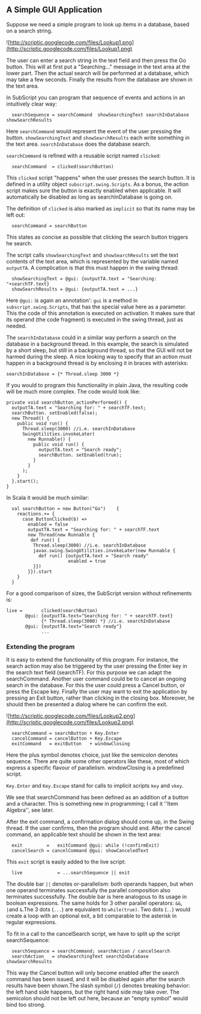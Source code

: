 ## A Simple GUI Application ##
Suppose we need a simple program to look up items in a database, based on a search string.

![http://scriptic.googlecode.com/files/Lookup1.png](http://scriptic.googlecode.com/files/Lookup1.png)

The user can enter a search string in the text field and then press the Go button. This will at first put a "Searching…" message in the text area at the lower part. Then the actual search will be performed at a database, which may take a few seconds. Finally the results from the database are shown in the text area.

In SubScript you can program that sequence of events and actions in an intuitively clear way:
```
  searchSequence = searchCommand  showSearchingText searchInDatabase showSearchResults
```
Here `searchCommand` would represent the event of the user pressing the button. `showSearchingText` and `showSearchResults` each write something in the text area. `searchInDatabase` does the database search.

`searchCommand` is refined with a reusable script named `clicked`:
```
  searchCommand  = clicked(searchButton)
```
This `clicked` script "happens" when the user presses the search button. It is defined in a utility object `subscript.swing.Scripts`. As a bonus, the action script makes sure the button is exactly enabled when applicable. It will automatically be disabled as long as searchInDatabase is going on.

The definition of `clicked` is also marked as `implicit` so that its name may be left out:
```
  searchCommand = searchButton
```
This states as concise as possible that clicking the search button triggers he search.

The script calls `showSearchingText` and `showSearchResults` set the text contents of the text area, which is represented by the variable named `outputTA`. A complication is that this must happen in the swing thread:
```
  showSearchingText = @gui: {outputTA.text = "Searching: "+searchTF.text}
  showSearchResults = @gui: {outputTA.text = ...}
```
Here `@gui:` is again an annotation': `gui` is a method in `subscript.swing.Scripts`, that has the special value here as a parameter. This the code of this annotation is executed on activation. It makes sure that its operand (the code fragment) is executed in the swing thread, just as needed.

The `searchInDatabase` could in a similar way perform a search on the database in a background thread. In this example, the search is simulated by a short sleep, but still in a background thread, so that the GUI will not be harmed during the sleep. A nice looking way to specify that an action must happen in a background thread is by enclosing it in braces with asterisks:
```
searchInDatabase = {* Thread.sleep 3000 *}
```
If you would to program this functionality in plain Java, the resulting code will be much more complex. The code would look like:
```
private void searchButton_actionPerformed() {
  outputTA.text = "Searching for: " + searchTF.text;
  searchButton. setEnabled(false);
  new Thread() {
    public void run() {
      Thread.sleep(3000) //i.e. searchInDatabase
      SwingUtilities.invokeLater(
        new Runnable() {
          public void run() {
            outputTA.text = "Search ready";
            searchButton. setEnabled(true);
          }
        }
      );
    }
  }.start();
}
```
In Scala it would be much similar:
```
  val searchButton = new Button("Go")    {
    reactions.+= {
      case ButtonClicked(b) =>
        enabled = false
        outputTA.text = "Searching for: " + searchTF.text
        new Thread(new Runnable {
         def run() {
          Thread.sleep(3000) //i.e. searchInDatabase
          javax.swing.SwingUtilities.invokeLater(new Runnable {
            def run() {outputTA.text = "Search ready"
                       enabled = true
          }})
        }}).start
    }
  }
```

For a good comparison of sizes, the SubScript version without refinements is:
```
live =       clicked(searchButton) 
       @gui: {outputTA.text="Searching for: " + searchTF.text} 
             {* Thread.sleep(3000) *} //i.e. searchInDatabase
       @gui: {outputTA.text="Search ready"}
             ...
```

### Extending the program ###

It is easy to extend the functionality of this program. For instance, the search action may also be triggered by the user pressing the Enter key in the search text field (searchTF). For this purpose we can adapt the searchCommand. Another user command could be to cancel an ongoing search in the database. For this the user could press a Cancel button, or press the Escape key. Finally the user may want to exit the application by pressing an Exit button, rather than clicking in the closing box. Moreover, he should then be presented a dialog where he can confirm the exit.

![http://scriptic.googlecode.com/files/Lookup2.png](http://scriptic.googlecode.com/files/Lookup2.png)

```
  searchCommand = searchButton + Key.Enter
  cancelCommand = cancelButton + Key.Escape
  exitCommand   = exitButton   + windowClosing
```
Here the plus symbol denotes choice, just like the semicolon denotes sequence. There are quite some other operators like these, most of which express a specific flavour of parallelism. windowClosing is a predefined script.

`Key.Enter` and `Key.Escape` stand for calls to implicit scripts `key` and `vkey`.

We see that searchCommand has been defined as an addition of a button and a character. This is something new in programming; I call it ''Item Algebra'', see later.

After the exit command, a confirmation dialog should come up, in the Swing thread. If the user confirms, then the program should end. After the cancel command, an applicable text should be shown in the text area:
```
  exit         =   exitCommand @gui: while (!confirmExit)
  cancelSearch = cancelCommand @gui: showCanceledText
```
This `exit` script is easily added to the live script:
```
  live             = ...searchSequence || exit
```
The double bar `||` denotes or-parallelism: both operands happen, but when one operand terminates successfully the parallel composition also terminates successfully. The double bar is here analogous to its usage in boolean expressions. The same holds for 3 other parallel operators: `&&`, `|`and `&`.The 3 dots (`...`) are equivalent to `while(true)`. Two dots (`..`) would create a loop with an optional exit, a bit comparable to the asterisk in regular expressions.

To fit in a call to the cancelSearch script, we have to split up the script searchSequence:
```
  searchSequence = searchCommand; searchAction / cancelSearch
  searchAction   = showSearchingText searchInDatabase showSearchResults
```
This way the Cancel button will only become enabled after the search command has been issued, and it will be disabled again after the search results have been shown.The slash symbol (`/`) denotes breaking behavior: the left hand side happens, but the right hand side may take over. The semicolon should not be left out here, because an "empty symbol" would bind too strong.